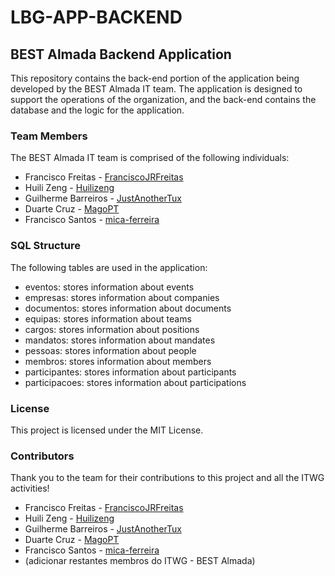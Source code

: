 # LBG-APP-BACKEND

## BEST Almada Backend Application

This repository contains the back-end portion of the application being developed by the BEST Almada IT team. The application is designed to support the operations of the organization, and the back-end contains the database and the logic for the application.

### Team Members

The BEST Almada IT team is comprised of the following individuals:

* Francisco Freitas - [FranciscoJRFreitas](https://github.com/FranciscoJRFreitas)
* Huili Zeng - [Huilizeng](https://github.com/Huilizeng)
* Guilherme Barreiros - [JustAnotherTux](https://github.com/JustAnotherTux)
* Duarte Cruz - [MagoPT](https://github.com/MagoPT)
* Francisco Santos - [mica-ferreira](https://github.com/mica-ferreira)

### SQL Structure

The following tables are used in the application:

- eventos: stores information about events
- empresas: stores information about companies
- documentos: stores information about documents
- equipas: stores information about teams
- cargos: stores information about positions
- mandatos: stores information about mandates
- pessoas: stores information about people
- membros: stores information about members
- participantes: stores information about participants
- participacoes: stores information about participations


### License

This project is licensed under the MIT License.

### Contributors

Thank you to the team for their contributions to this project and all the ITWG activities!

* Francisco Freitas - [FranciscoJRFreitas](https://github.com/FranciscoJRFreitas)
* Huili Zeng - [Huilizeng](https://github.com/Huilizeng)
* Guilherme Barreiros - [JustAnotherTux](https://github.com/JustAnotherTux)
* Duarte Cruz - [MagoPT](https://github.com/MagoPT)
* Francisco Santos - [mica-ferreira](https://github.com/mica-ferreira)
* (adicionar restantes membros do ITWG - BEST Almada)
